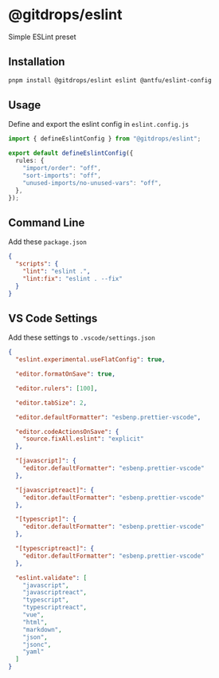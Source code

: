 # @gitdrops/eslint

Simple ESLint preset

## Installation

```zsh
pnpm install @gitdrops/eslint eslint @antfu/eslint-config
```

## Usage

Define and export the eslint config in `eslint.config.js`

```typescript
import { defineEslintConfig } from "@gitdrops/eslint";

export default defineEslintConfig({
  rules: {
    "import/order": "off",
    "sort-imports": "off",
    "unused-imports/no-unused-vars": "off",
  },
});
```

## Command Line

Add these `package.json`

```json
{
  "scripts": {
    "lint": "eslint .",
    "lint:fix": "eslint . --fix"
  }
}
```

## VS Code Settings

Add these settings to `.vscode/settings.json`

```json
{
  "eslint.experimental.useFlatConfig": true,

  "editor.formatOnSave": true,

  "editor.rulers": [100],

  "editor.tabSize": 2,

  "editor.defaultFormatter": "esbenp.prettier-vscode",

  "editor.codeActionsOnSave": {
    "source.fixAll.eslint": "explicit"
  },

  "[javascript]": {
    "editor.defaultFormatter": "esbenp.prettier-vscode"
  },

  "[javascriptreact]": {
    "editor.defaultFormatter": "esbenp.prettier-vscode"
  },

  "[typescript]": {
    "editor.defaultFormatter": "esbenp.prettier-vscode"
  },

  "[typescriptreact]": {
    "editor.defaultFormatter": "esbenp.prettier-vscode"
  },

  "eslint.validate": [
    "javascript",
    "javascriptreact",
    "typescript",
    "typescriptreact",
    "vue",
    "html",
    "markdown",
    "json",
    "jsonc",
    "yaml"
  ]
}
```

